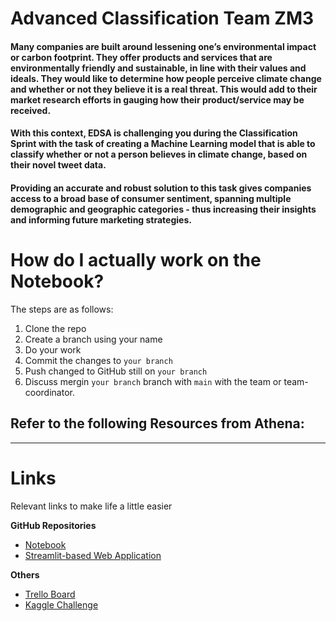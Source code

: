 # Advanced Classification Team ZM3

#### Many companies are built around lessening one’s environmental impact or carbon footprint. They offer products and services that are environmentally friendly and sustainable, in line with their values and ideals. They would like to determine how people perceive climate change and whether or not they believe it is a real threat. This would add to their market research efforts in gauging how their product/service may be received. 

#### With this context, EDSA is challenging you during the Classification Sprint with the task of creating a Machine Learning model that is able to classify whether or not a person believes in climate change, based on their novel tweet data. 

#### Providing an accurate and robust solution to this task gives companies access to a broad base of consumer sentiment, spanning multiple demographic and geographic categories - thus increasing their insights and informing future marketing strategies.


# How do I actually work on the Notebook?

The steps are as follows:

1. Clone the repo
2. Create a branch using your name
3. Do your work
4. Commit the changes to `your branch`
5. Push changed to GitHub still on `your branch`
6. Discuss mergin `your branch` branch with `main` with the team or team-coordinator.

## Refer to the following Resources from Athena:

---

# Links

Relevant links to make life a little easier

**GitHub Repositories**

- [Notebook](https://github.com/Beluza17/Global_warming-Climate_Change_Sentiment_Analysis_ZM3)
- [Streamlit-based Web Application](https://github.com/ThobekaniM/classification-predict-streamlit-template)

**Others**

- [Trello Board](https://trello.com/b/8tyJGjPm/classification-zm3)
- [Kaggle Challenge](https://www.kaggle.com/c/edsa-climate-change-belief-analysis-2021/)
